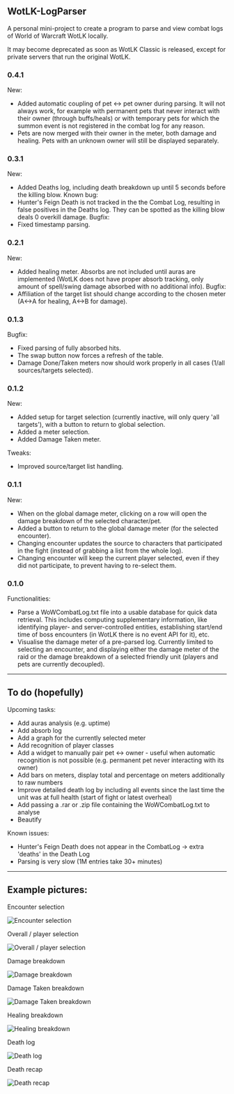 ## WotLK-LogParser

A personal mini-project to create a program to parse and view combat logs of World of Warcraft WotLK locally.

It may become deprecated as soon as WotLK Classic is released, except for private servers that run the original WotLK.

### 0.4.1
New:
* Added automatic coupling of pet <-> pet owner during parsing. It will not always work, for example with permanent pets that never interact with their owner (through buffs/heals) or with temporary pets for which the summon event is not registered in the combat log for any reason.
* Pets are now merged with their owner in the meter, both damage and healing. Pets with an unknown owner will still be displayed separately.

### 0.3.1
New:
* Added Deaths log, including death breakdown up until 5 seconds before the killing blow.
Known bug:
* Hunter's Feign Death is not tracked in the the Combat Log, resulting in false positives in the Deaths log. They can be spotted as the killing blow deals 0 overkill damage.
Bugfix:
* Fixed timestamp parsing.

### 0.2.1
New:
* Added healing meter. Absorbs are not included until auras are implemented (WotLK does not have proper absorb tracking, only amount of spell/swing damage absorbed with no additional info).
Bugfix:
* Affiliation of the target list should change according to the chosen meter (A<->A for healing, A<->B for damage).

### 0.1.3
Bugfix:
* Fixed parsing of fully absorbed hits.
* The swap button now forces a refresh of the table.
* Damage Done/Taken meters now should work properly in all cases (1/all sources/targets selected).

### 0.1.2
New:
* Added setup for target selection (currently inactive, will only query 'all targets'), with a button to return to global selection.
* Added a meter selection.
* Added Damage Taken meter.

Tweaks:
* Improved source/target list handling.

### 0.1.1
New:
* When on the global damage meter, clicking on a row will open the damage breakdown of the selected character/pet.
* Added a button to return to the global damage meter (for the selected encounter).
* Changing encounter updates the source to characters that participated in the fight (instead of grabbing a list from the whole log).
* Changing encounter will keep the current player selected, even if they did not participate, to prevent having to re-select them.

### 0.1.0

Functionalities:
* Parse a WoWCombatLog.txt file into a usable database for quick data retrieval. This includes computing supplementary information, like identifying player- and server-controlled entities, establishing start/end time of boss encounters (in WotLK there is no event API for it), etc.
* Visualise the damage meter of a pre-parsed log. Currently limited to selecting an encounter, and displaying either the damage meter of the raid or the damage breakdown of a selected friendly unit (players and pets are currently decoupled).

----

## To do (hopefully)

Upcoming tasks:
* Add auras analysis (e.g. uptime)
* Add absorb log
* Add a graph for the currently selected meter
* Add recognition of player classes
* Add a widget to manually pair pet <-> owner - useful when automatic recognition is not possible (e.g. permanent pet never interacting with its owner)
* Add bars on meters, display total and percentage on meters additionally to raw numbers
* Improve detailed death log by including all events since the last time the unit was at full health (start of fight or latest overheal)
* Add passing a .rar or .zip file containing the WoWCombatLog.txt to analyse
* Beautify

Known issues:
* Hunter's Feign Death does not appear in the CombatLog -> extra 'deaths' in the Death Log
* Parsing is very slow (1M entries take 30+ minutes)

----

## Example pictures:

Encounter selection

![Encounter selection](https://i.imgur.com/zCeNXpq.png)

Overall / player selection

![Overall / player selection](https://i.imgur.com/DrPTkjl.png)

Damage breakdown

![Damage breakdown](https://i.imgur.com/aPmSNZf.png)

Damage Taken breakdown

![Damage Taken breakdown](https://i.imgur.com/9JswaVI.png)

Healing breakdown

![Healing breakdown](https://i.imgur.com/9YaiUOS.png)

Death log

![Death log](https://i.imgur.com/4tavP9Q.png)

Death recap

![Death recap](https://i.imgur.com/5A4wv6b.png)
